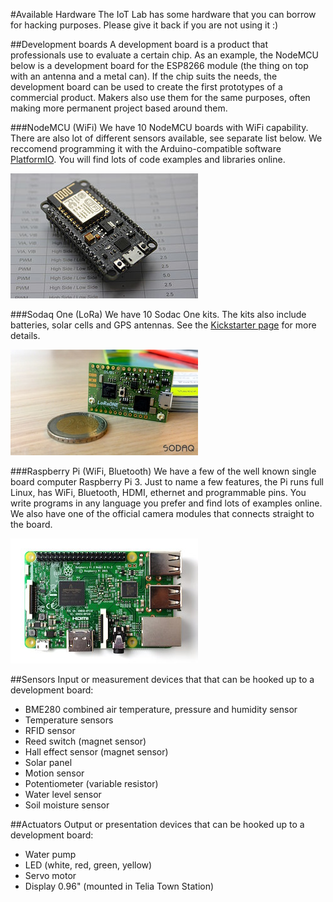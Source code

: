 #Available Hardware
The IoT Lab has some hardware that you can borrow for hacking purposes. Please give it back if you are not using it :)

##Development boards
A development board is a product that professionals use to evaluate a certain chip. As an example, the NodeMCU below is a development board for the ESP8266 module (the thing on top with an antenna and a metal can). If the chip suits the needs, the development board can be used to create the first prototypes of a commercial product. Makers also use them for the same purposes, often making more permanent project based around them.

###NodeMCU (WiFi)
We have 10 NodeMCU boards with WiFi capability. There are also lot of different sensors available, see separate list below. We reccomend programming it with the Arduino-compatible software [PlatformIO](https://platformio.org). You will find lots of code examples and libraries online.

![NodeMCU](img/NodeMCU.jpg?raw=true)

###Sodaq One (LoRa)
We have 10 Sodac One kits. The kits also include batteries, solar cells and GPS antennas. See the [Kickstarter page](https://www.kickstarter.com/projects/sodaq/loraone-the-lora-iot-development-board/description) for more details.

![LoRaONE](img/LoRaONE.jpg?raw=true)

###Raspberry Pi (WiFi, Bluetooth)
We have a few of the well known single board computer Raspberry Pi 3. Just to name a few features, the Pi runs full Linux, has WiFi, Bluetooth, HDMI, ethernet and programmable pins. You write programs in any language you prefer and find lots of examples online. We also have one of the official camera modules that connects straight to the board.

![RaspberryPi](img/RaspberryPi.jpg?raw=true)

##Sensors
Input or measurement devices that that can be hooked up to a development board:

* BME280 combined air temperature, pressure and humidity sensor
* Temperature sensors
* RFID sensor
* Reed switch (magnet sensor)
* Hall effect sensor (magnet sensor)
* Solar panel
* Motion sensor
* Potentiometer (variable resistor)
* Water level sensor
* Soil moisture sensor

##Actuators
Output or presentation devices that can be hooked up to a development board:

* Water pump
* LED (white, red, green, yellow)
* Servo motor
* Display 0.96" (mounted in Telia Town Station)